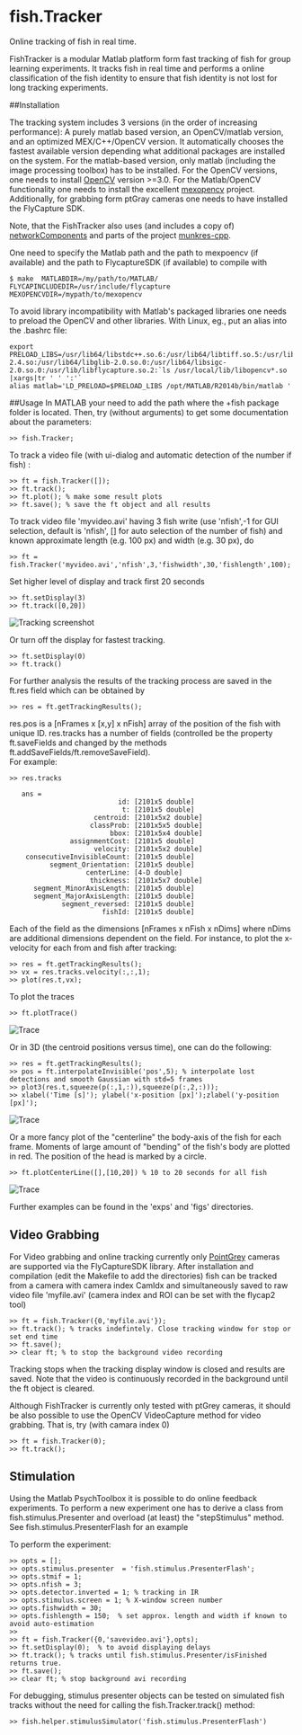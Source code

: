 # fish.Tracker
Online tracking of fish in real time. 


FishTracker is a modular Matlab platform form fast tracking of fish for group learning experiments. 
It tracks fish in real time and performs a online classification of the fish identity to ensure that fish identity 
is not lost for long tracking experiments. 

##Installation

The tracking system includes 3 versions (in the order of increasing performance): A purely matlab based version, an OpenCV/matlab version, and an optimized MEX/C++/OpenCV version. It automatically chooses the fastest available version depending what additional packages are installed on the system. For the matlab-based version, only matlab (including the image processing toolbox) has to be installed. For the OpenCV versions, one needs to install [OpenCV](http:///www.opencv.org) version >=3.0. For the Matlab/OpenCV  functionality one needs to install the excellent [mexopencv](https://github.com/kyamagu/mexopencv) project. Additionally, for grabbing form ptGray cameras one needs to have installed the FlyCapture SDK. 

Note, that the FishTracker also uses (and includes a copy of) [networkComponents](http://www.mathworks.com/matlabcentral/fileexchange/42040-find-network-components) and parts of the project [munkres-cpp](https://github.com/kaajo/munkres-cpp). 

One need to specify the Matlab path and the path to mexpoencv (if available) and the path to FlycaptureSDK (if available) to compile with  
~~~~
$ make  MATLABDIR=/my/path/to/MATLAB/ FLYCAPINCLUDEDIR=/usr/include/flycapture MEXOPENCVDIR=/mypath/to/mexopencv
~~~~

To avoid library incompatibility with Matlab's packaged libraries one needs to preload the OpenCV and other libraries. With Linux, eg., put an alias into the .bashrc file:

~~~~
export PRELOAD_LIBS=/usr/lib64/libstdc++.so.6:/usr/lib64/libtiff.so.5:/usr/lib/libflycapture.so:/usr/lib64/libglibmm-2.4.so:/usr/lib64/libglib-2.0.so.0:/usr/lib64/libsigc-2.0.so.0:/usr/lib/libflycapture.so.2:`ls /usr/local/lib/libopencv*.so |xargs|tr ' ' ':'`
alias matlab='LD_PRELOAD=$PRELOAD_LIBS /opt/MATLAB/R2014b/bin/matlab '
~~~~  

##Usage 
In MATLAB your need to add the path where the +fish package folder is located. Then, try (without arguments) to get some documentation about the parameters: 
~~~~
>> fish.Tracker;  
~~~~

To track a video file (with ui-dialog and automatic detection of the
number if fish) :
~~~~
>> ft = fish.Tracker([]);  
>> ft.track();   
>> ft.plot(); % make some result plots  
>> ft.save(); % save the ft object and all results  
~~~~

To track video file 'myvideo.avi' having 3 fish write (use 'nfish',-1
for GUI selection, default is 'nfish', [] for auto selection of the
number of fish) and known approximate length (e.g. 100 px) and width
(e.g. 30 px), do 
~~~~
>> ft = fish.Tracker('myvideo.avi','nfish',3,'fishwidth',30,'fishlength',100);  
~~~~

Set higher level of display and track first 20 seconds  
~~~~
>> ft.setDisplay(3)  
>> ft.track([0,20])  
~~~~

![Tracking screenshot](https://github.com/maljoras/FishTracker/blob/master/pics/track.png)

Or turn off the display for fastest tracking. 
~~~~
>> ft.setDisplay(0)  
>> ft.track()
~~~~

For further analysis the results of the tracking process are saved in the ft.res field which can be obtained by
~~~~
>> res = ft.getTrackingResults();
~~~~

res.pos is a [nFrames x [x,y] x nFish] array of the position of the fish with unique ID.
res.tracks has a number of fields (controlled be the property ft.saveFields and changed by the methods ft.addSaveFields/ft.removeSaveField).   
For example:

~~~~
>> res.tracks
   
   ans =  
                           id: [2101x5 double]  
                            t: [2101x5 double]  
                     centroid: [2101x5x2 double]  
                    classProb: [2101x5x5 double]  
                         bbox: [2101x5x4 double]  
               assignmentCost: [2101x5 double]  
                     velocity: [2101x5x2 double]  
    consecutiveInvisibleCount: [2101x5 double]  
          segment_Orientation: [2101x5 double]  
                   centerLine: [4-D double]  
                    thickness: [2101x5x7 double]   
      segment_MinorAxisLength: [2101x5 double]  
      segment_MajorAxisLength: [2101x5 double]  
             segment_reversed: [2101x5 double]  
                       fishId: [2101x5 double]  
~~~~

Each of the field as the dimensions [nFrames x nFish x nDims] where nDims are additional dimensions dependent on the field. For instance, to plot the x-velocity for each from and fish after tracking:

~~~~
>> res = ft.getTrackingResults();  
>> vx = res.tracks.velocity(:,:,1);  
>> plot(res.t,vx);  
~~~~

To plot the traces
~~~~
>> ft.plotTrace()
~~~~

![Trace](https://github.com/maljoras/FishTracker/blob/master/pics/trace.jpg)


Or in 3D (the centroid positions versus time), one can do the following:
~~~~
>> res = ft.getTrackingResults();
>> pos = ft.interpolateInvisible('pos',5); % interpolate lost detections and smooth Gaussian with std=5 frames
>> plot3(res.t,squeeze(p(:,1,:)),squeeze(p(:,2,:)));
>> xlabel('Time [s]'); ylabel('x-position [px]');zlabel('y-position [px]');
~~~~

![Trace](https://github.com/maljoras/FishTracker/blob/master/pics/trace3d.jpg)

Or a more fancy plot of the "centerline" the body-axis of the fish for each frame. Moments of large amount of "bending" of the fish's body are plotted in red. The position of the head is marked by a circle. 

~~~~
>> ft.plotCenterLine([],[10,20]) % 10 to 20 seconds for all fish   
~~~~
![Trace](https://github.com/maljoras/FishTracker/blob/master/pics/centerline.jpg)



Further examples can be found in the 'exps' and 'figs' directories.

## Video Grabbing

For Video grabbing and online tracking currently only
[PointGrey](https://www.ptgrey.com) cameras are supported via the
FlyCaptureSDK library. After installation and compilation (edit the
Makefile to add the directories) fish can be tracked from a camera with
camera index CamIdx and simultaneously saved to raw video file
'myfile.avi' (camera index and ROI can be set with the flycap2 tool)

~~~~
>> ft = fish.Tracker({0,'myfile.avi'});   
>> ft.track(); % tracks indefintely. Close tracking window for stop or set end time  
>> ft.save();  
>> clear ft; % to stop the background video recording  
~~~~

Tracking stops when the tracking display window is closed and results
are saved. Note that the video is continuously recorded in the
background until the ft object is cleared.

Although FishTracker is currently only tested with ptGrey cameras, it should be
also possible to use the OpenCV VideoCapture method for video grabbing. That is, try
(with camara index 0) 

~~~~
>> ft = fish.Tracker(0);
>> ft.track();
~~~~



## Stimulation

Using the Matlab PsychToolbox it is possible to do online feedback experiments. To perform a new experiment one has to derive a class from fish.stimulus.Presenter and overload (at least) the "stepStimulus" method. See fish.stimulus.PresenterFlash for an example

To perform the experiment:  

~~~~
>> opts = [];   
>> opts.stimulus.presenter  = 'fish.stimulus.PresenterFlash';  
>> opts.stmif = 1;  
>> opts.nfish = 3;  
>> opts.detector.inverted = 1; % tracking in IR  
>> opts.stimulus.screen = 1; % X-window screen number  
>> opts.fishwidth = 30;  
>> opts.fishlength = 150;  % set approx. length and width if known to avoid auto-estimation
>>   
>> ft = fish.Tracker({0,'savevideo.avi'},opts);  
>> ft.setDisplay(0);  % to avoid displaying delays  
>> ft.track(); % tracks until fish.stimulus.Presenter/isFinished returns true.  
>> ft.save();  
>> clear ft; % stop background avi recording  
~~~~

For debugging, stimulus presenter objects can be tested on
simulated fish tracks without the need for calling the
fish.Tracker.track() method:

~~~~
>> fish.helper.stimulusSimulator('fish.stimulus.PresenterFlash')
~~~~


